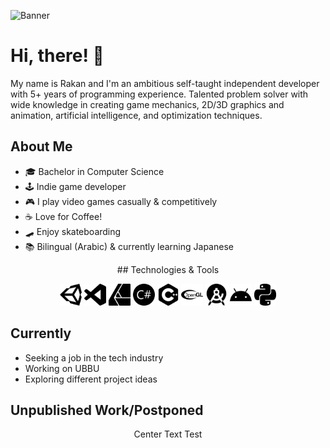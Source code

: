 <!-- Banner -->


![Banner](https://user-images.githubusercontent.com/57303814/101210757-de3d0780-362a-11eb-9aab-6a40b7b3947b.png)

<!-- Intro -->

# Hi, there! 👋
 My name is Rakan and I'm an ambitious self-taught independent developer with 5+ years of programming experience. Talented problem solver with wide knowledge in creating game mechanics, 2D/3D graphics and animation, artificial intelligence, and optimization techniques.
 
 
 
 
<!-- About Me -->
##  About Me
 - 🎓 Bachelor in Computer Science
 - 🕹️ Indie game developer
 - 🎮 I play video games casually & competitively
 - ☕ Love for Coffee!
 - 🛹 Enjoy skateboarding
 - 📚 Bilingual (Arabic) & currently learning Japanese 
 
 
 
 
 
<!-- Technologies & Tools -->
<div align="center"> ## Technologies & Tools </div>
<p align="center">
  <img src= "./Icons/unity.svg" width="35px">
  <img src= "./Icons/visualstudiocode.svg" width="35px">
  <img src= "./Icons/affinitydesigner.svg" width="35px">
  <img src= "./Icons/csharp.svg" width="35px">
  <img src= "./Icons/cplusplus.svg" width="35px">
  <img src= "./Icons/opengl.svg" width="35px">
  <img src= "./Icons/androidstudio.svg" width="35px">
  <img src= "./Icons/android.svg" width="35px">
  <img src= "./Icons/python.svg" width="35px">
</p>



<!-- Currently -->
##  Currently
- Seeking a job in the tech industry
- Working on UBBU
- Exploring different project ideas




<!-- Unpublished Work -->
##  Unpublished Work/Postponed
<p align="center">
  Center Text Test
</p>





<!--
**rakansu/rakansu** is a ✨ _special_ ✨ repository because its `README.md` (this file) appears on your GitHub profile.

Here are some ideas to get you started:

- 🔭 I’m currently working on ...
- 🌱 I’m currently learning ...
- 👯 I’m looking to collaborate on ...
- 🤔 I’m looking for help with ...
- 💬 Ask me about ...
- 📫 How to reach me: ...
- 😄 Pronouns: ...
- ⚡ Fun fact: ...
-->
